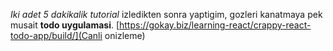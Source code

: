 *Iki adet 5 dakikalik tutorial* izledikten sonra yaptigim, gozleri kanatmaya pek musait **todo uygulamasi**.
[https://gokay.biz/learning-react/crappy-react-todo-app/build/](Canli onizleme)
